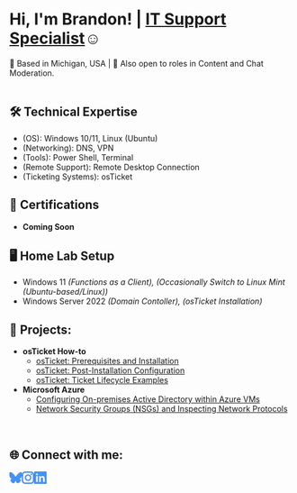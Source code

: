 
<h1> Hi, I'm Brandon! | <a href="https://www.linkedin.com/in/brandontkline/">IT Support Specialist</a>☺</h1>
 📍 Based in Michigan, USA | 🏢 Also open to roles in Content and Chat Moderation.
 
<br/>
<br/>

<h2>🛠️ Technical Expertise</h2>

- (OS): Windows 10/11, Linux (Ubuntu)
- (Networking): DNS, VPN
- (Tools): Power Shell, Terminal
- (Remote Support): Remote Desktop Connection
- (Ticketing Systems): osTicket

<h2>📜 Certifications </h2>

- **Coming Soon**

<h2>🖥️ Home Lab Setup</h2>

- Windows 11 <i>(Functions as a Client), (Occasionally Switch to Linux Mint (Ubuntu-based/Linux))</i>
- Windows Server 2022 <i>(Domain Contoller), (osTicket Installation)</i>

<h2>🚀 Projects:</h2>

- <b>osTicket How-to</b>
  - [osTicket: Prerequisites and Installation](projects/edu/os-ticket/1-osticket-installation.md)
  - [osTicket: Post-Installation Configuration](projects/edu/os-ticket/2-post-install-config.md)
  - [osTicket: Ticket Lifecycle Examples](https://github.com/brandontkline/ticket-lifecycle)
- <b>Microsoft Azure</b>
  - [Configuring On-premises Active Directory within Azure VMs](https://github.com/brandontkline/configure-ad)
  - [Network Security Groups (NSGs) and Inspecting Network Protocols](https://github.com/brandontkline/azure-network-protocols)
<br/>
<h2>🌐 Connect with me:</h2>

[<img align="left" alt="Josh | Twitter" width="22px" src="img/bluesky.svg" />][bluesky]
[<img align="left" alt="Josh | LinkedIn" width="22px" src="img/instagram.svg" />][linkedin]
[<img align="left" alt="Josh | Instagram" width="22px" src="img/linkedin.svg" />][instagram]

[bluesky]: masternetra.bsky.social
[instagram]: https://www.instagram.com/brandontkline/
[linkedin]: https://www.linkedin.com/in/brandontkline/
